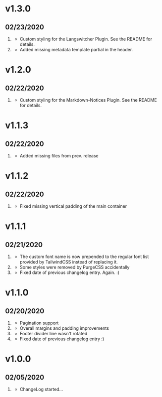 # v1.3.0
##  02/23/2020

1. [](#new)
    * Custom styling for the Langswitcher Plugin. See the README for details.
1. [](#bugfix)
    * Added missing metadata template partial in the header.

# v1.2.0
##  02/22/2020

1. [](#new)
    * Custom styling for the Markdown-Notices Plugin. See the README for details.

# v1.1.3
##  02/22/2020

1. [](#bugfix)
    * Added missing files from prev. release

# v1.1.2
##  02/22/2020

1. [](#bugfix)
    * Fixed missing vertical padding of the main container

# v1.1.1
##  02/21/2020

1. [](#improved)
    * The custom font name is now prepended to the regular font list provided by TailwindCSS instead of replacing it.
1. [](#bugfix)
    * Some styles were removed by PurgeCSS accidentally
1. [](#bugfix)
    * Fixed date of previous changelog entry. Again. :)

# v1.1.0
##  02/20/2020

1. [](#new)
    * Pagination support
1. [](#improved)
    * Overall margins and padding improvements
1. [](#bugfix)
    * Footer divider line wasn't rotated
1. [](#bugfix)
    * Fixed date of previous changelog entry :)

# v1.0.0
##  02/05/2020

1. [](#new)
    * ChangeLog started...

